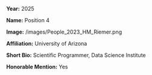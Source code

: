 **Year:** 2025

**Name:**  Position 4

**Image:** /images/People_2023_HM_Riemer.png

**Affiliation:** University of Arizona

**Short Bio:** Scientific Programmer, Data Science Institute

**Honorable Mention:** Yes
